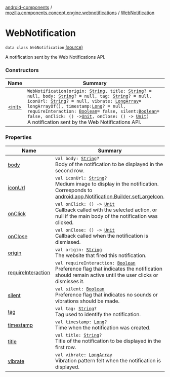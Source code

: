[android-components](../../index.md) / [mozilla.components.concept.engine.webnotifications](../index.md) / [WebNotification](./index.md)

# WebNotification

`data class WebNotification` [(source)](https://github.com/mozilla-mobile/android-components/blob/master/components/concept/engine/src/main/java/mozilla/components/concept/engine/webnotifications/WebNotification.kt#L25)

A notification sent by the Web Notifications API.

### Constructors

| Name | Summary |
|---|---|
| [&lt;init&gt;](-init-.md) | `WebNotification(origin: `[`String`](https://kotlinlang.org/api/latest/jvm/stdlib/kotlin/-string/index.html)`, title: `[`String`](https://kotlinlang.org/api/latest/jvm/stdlib/kotlin/-string/index.html)`? = null, body: `[`String`](https://kotlinlang.org/api/latest/jvm/stdlib/kotlin/-string/index.html)`? = null, tag: `[`String`](https://kotlinlang.org/api/latest/jvm/stdlib/kotlin/-string/index.html)`? = null, iconUrl: `[`String`](https://kotlinlang.org/api/latest/jvm/stdlib/kotlin/-string/index.html)`? = null, vibrate: `[`LongArray`](https://kotlinlang.org/api/latest/jvm/stdlib/kotlin/-long-array/index.html)` = longArrayOf(), timestamp: `[`Long`](https://kotlinlang.org/api/latest/jvm/stdlib/kotlin/-long/index.html)`? = null, requireInteraction: `[`Boolean`](https://kotlinlang.org/api/latest/jvm/stdlib/kotlin/-boolean/index.html)` = false, silent: `[`Boolean`](https://kotlinlang.org/api/latest/jvm/stdlib/kotlin/-boolean/index.html)` = false, onClick: () -> `[`Unit`](https://kotlinlang.org/api/latest/jvm/stdlib/kotlin/-unit/index.html)`, onClose: () -> `[`Unit`](https://kotlinlang.org/api/latest/jvm/stdlib/kotlin/-unit/index.html)`)`<br>A notification sent by the Web Notifications API. |

### Properties

| Name | Summary |
|---|---|
| [body](body.md) | `val body: `[`String`](https://kotlinlang.org/api/latest/jvm/stdlib/kotlin/-string/index.html)`?`<br>Body of the notification to be displayed in the second row. |
| [iconUrl](icon-url.md) | `val iconUrl: `[`String`](https://kotlinlang.org/api/latest/jvm/stdlib/kotlin/-string/index.html)`?`<br>Medium image to display in the notification. Corresponds to [android.app.Notification.Builder.setLargeIcon](#). |
| [onClick](on-click.md) | `val onClick: () -> `[`Unit`](https://kotlinlang.org/api/latest/jvm/stdlib/kotlin/-unit/index.html)<br>Callback called with the selected action, or null if the main body of the notification was clicked. |
| [onClose](on-close.md) | `val onClose: () -> `[`Unit`](https://kotlinlang.org/api/latest/jvm/stdlib/kotlin/-unit/index.html)<br>Callback called when the notification is dismissed. |
| [origin](origin.md) | `val origin: `[`String`](https://kotlinlang.org/api/latest/jvm/stdlib/kotlin/-string/index.html)<br>The website that fired this notification. |
| [requireInteraction](require-interaction.md) | `val requireInteraction: `[`Boolean`](https://kotlinlang.org/api/latest/jvm/stdlib/kotlin/-boolean/index.html)<br>Preference flag that indicates the notification should remain active until the user clicks or dismisses it. |
| [silent](silent.md) | `val silent: `[`Boolean`](https://kotlinlang.org/api/latest/jvm/stdlib/kotlin/-boolean/index.html)<br>Preference flag that indicates no sounds or vibrations should be made. |
| [tag](tag.md) | `val tag: `[`String`](https://kotlinlang.org/api/latest/jvm/stdlib/kotlin/-string/index.html)`?`<br>Tag used to identify the notification. |
| [timestamp](timestamp.md) | `val timestamp: `[`Long`](https://kotlinlang.org/api/latest/jvm/stdlib/kotlin/-long/index.html)`?`<br>Time when the notification was created. |
| [title](title.md) | `val title: `[`String`](https://kotlinlang.org/api/latest/jvm/stdlib/kotlin/-string/index.html)`?`<br>Title of the notification to be displayed in the first row. |
| [vibrate](vibrate.md) | `val vibrate: `[`LongArray`](https://kotlinlang.org/api/latest/jvm/stdlib/kotlin/-long-array/index.html)<br>Vibration pattern felt when the notification is displayed. |
